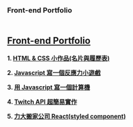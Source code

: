 ### Front-end Portfolio <br/><br/>
[Front-end Portfolio](https://huangjamison.github.io/front-end-portfolio)
---

**1. [HTML & CSS 小作品(名片與履歷表)](./名片與履歷表實作/README.md)**

**2. [Javascript 寫一個反應力小遊戲](./Javascript寫一個反應力小遊戲/README.md)**

**3. [用 Javascript 寫一個計算機](./用Javascript寫一個計算機/README.md)**

**4. [Twitch API 超簡易實作](./用Javascript串接TwitchAPI/README.md)**

**5. [力大搬家公司 React(styled component)](https://shorturl.at/aovE5)**


